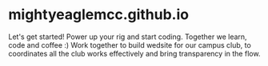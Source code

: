 # mightyeaglemcc.github.io
Let's get started!
Power up your rig and start coding. Together we learn, code and coffee :)
Work together to build wedsite for our campus club, to coordinates all the club works effectively and bring transparency in the flow.
